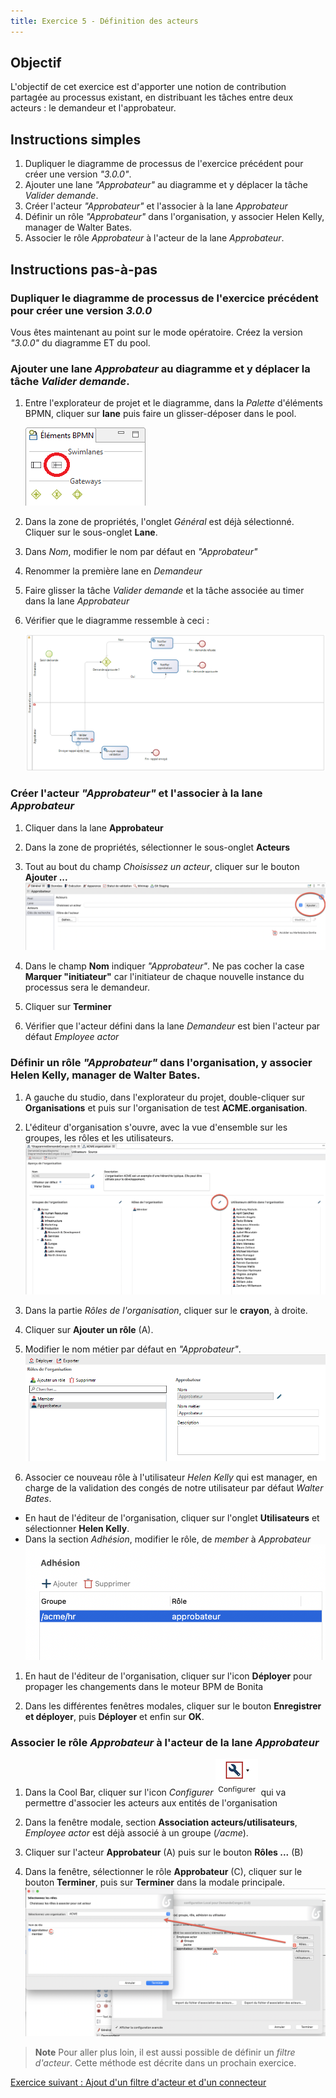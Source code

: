 ```yaml
---
title: Exercice 5 - Définition des acteurs
---
```


## Objectif

L'objectif de cet exercice est d'apporter une notion de contribution partagée au processus existant, en distribuant les tâches entre deux acteurs : le demandeur et l'approbateur.

## Instructions simples

 1. Dupliquer le diagramme de processus de l'exercice précédent pour créer une version *"3.0.0"*.
 1. Ajouter une lane *"Approbateur"* au diagramme et y déplacer la tâche *Valider demande*.
 1. Créer l'acteur *"Approbateur"* et l'associer à la lane *Approbateur*
 1. Définir un rôle *"Approbateur"* dans l'organisation, y associer Helen Kelly, manager de Walter Bates.
 1. Associer le rôle *Approbateur* à l'acteur de la lane *Approbateur*.

## Instructions pas-à-pas

### Dupliquer le diagramme de processus de l'exercice précédent pour créer une version *3.0.0*

Vous êtes maintenant au point sur le mode opératoire. Créez la version *"3.0.0"* du diagramme ET du pool.

### Ajouter une lane *Approbateur* au diagramme et y déplacer la tâche *Valider demande*.

1. Entre l'explorateur de projet et le diagramme, dans la *Palette* d'éléments BPMN, cliquer sur **lane** puis faire un glisser-déposer dans le pool.
   
   ![élément lane dans la palette BPMN](images/ex04/ex4_01.png)
   
1. Dans la zone de propriétés, l'onglet *Général* est déjà sélectionné. Cliquer sur le sous-onglet **Lane**.

1. Dans *Nom*, modifier le nom par défaut en *"Approbateur"*

1. Renommer la première lane en *Demandeur*

1. Faire glisser la tâche *Valider demande* et la tâche associée au timer dans la lane *Approbateur*

1. Vérifier que le diagramme ressemble à ceci :

   ![diagramme avec deux lanes](images/ex04/ex4_02.png)
   
### Créer l'acteur *"Approbateur"* et l'associer à la lane *Approbateur*

 1. Cliquer dans la lane **Approbateur**
 
 1. Dans la zone de propriétés, sélectionner le sous-onglet **Acteurs**
 
 1. Tout au bout du champ *Choisissez un acteur*, cliquer sur le bouton **Ajouter ...**
   ![ajouter un acteur](images/ex04/ex4_05.png)
 
 1. Dans le champ **Nom** indiquer *"Approbateur"*. Ne pas cocher la case **Marquer "initiateur"** car l'initiateur de chaque nouvelle instance du processus sera le demandeur.
 
 1. Cliquer sur **Terminer**
 
 1. Vérifier que l'acteur défini dans la lane *Demandeur* est bien l'acteur par défaut *Employee actor*

### Définir un rôle *"Approbateur"* dans l'organisation, y associer Helen Kelly, manager de Walter Bates.

 1. A gauche du studio, dans l'explorateur du projet, double-cliquer sur **Organisations** et puis sur l'organisation de test **ACME.organisation**.   
 
 1. L'éditeur d'organisation s'ouvre, avec la vue d'ensemble sur les groupes, les rôles et les utilisateurs.
     ![éditeur organisation](images/ex04/ex4_03.png)
 
 1. Dans la partie *Rôles de l'organisation*, cliquer sur le **crayon**, à droite.
 
 1. Cliquer sur **Ajouter un rôle** (A).
 
 1. Modifier le nom métier par défaut en *"Approbateur"*.
   ![ajouter un rôle](images/ex04/ex4_04.png)
     
 1. Associer ce nouveau rôle à l'utilisateur *Helen Kelly* qui est manager, en charge de la validation des congés de notre utilisateur par défaut *Walter Bates*.
   - En haut de l'éditeur de l'organisation, cliquer sur l'onglet **Utilisateurs** et sélectionner **Helen Kelly**.
   - Dans la section *Adhésion*, modifier le rôle, de *member* à *Approbateur*
     ![ajouter une adhésion](images/ex04/ex4_09.png)
     
 1. En haut de l'éditeur de l'organisation, cliquer sur l'icon **Déployer** pour propager les changements dans le moteur BPM de Bonita
 
 1. Dans les différentes fenêtres modales, cliquer sur le bouton **Enregistrer et déployer**, puis **Déployer** et enfin sur **OK**.

### Associer le rôle *Approbateur* à l'acteur de la lane *Approbateur*

 1. Dans la Cool Bar, cliquer sur l'icon *Configurer* ![configurer](images/ex04/ex4_06.png) qui va permettre d'associer les acteurs aux entités de l'organisation
 
 1. Dans la fenêtre modale, section **Association acteurs/utilisateurs**, *Employee actor* est déjà associé à un groupe (*/acme*).
 
 1. Cliquer sur l'acteur **Approbateur** (A) puis sur le bouton **Rôles ...** (B)
 
 1. Dans la fenêtre, sélectionner le rôle **Approbateur** (C), cliquer sur le bouton **Terminer**, puis sur **Terminer** dans la modale principale.
     ![mapping acteur](images/ex04/ex4_07.png)
   
   >**Note** Pour aller plus loin, il est aussi possible de définir un *filtre d'acteur*. Cette méthode est décrite dans un prochain exercice.


[Exercice suivant : Ajout d'un filtre d'acteur et d'un connecteur](06-extensions.md)

